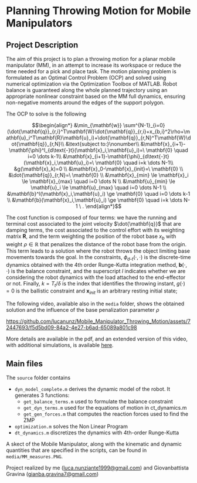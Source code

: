 # Planning Throwing Motion for Mobile Manipulators
## Project Description
The aim of this project is to plan a throwing motion for a planar mobile manipulator (MM), in an attempt to increase its workspace or reduce the time needed for a pick and place task. The motion planning problem is formulated as an Optimal Control Problem (OCP) and solved using numerical optimization via the Optimization Toolbox of MATLAB. Robot balance is guaranteed along the whole planned trajectory using an appropriate nonlinear constraint based on the MM full dynamics, ensuring non-negative moments around the edges of the support polygon.

The OCP to solve is the following
```math
\begin{align*}
&\min_{\mathbf{w}} \sum^{N-1}_{i=0}(\dot{\mathbf{q}}_{r,i}^T\mathbf{W}\dot{\mathbf{q}}_{r,i}+x_{b,i}^2\rho+\mathbf{u}_i^T\mathbf{R}\mathbf{u}_i)+\dot{\mathbf{q}}_{r,N}^T\mathbf{W}\dot{\mathbf{q}}_{r,N}\\
&\text{subject to:}\nonumber\\
&\mathbf{x}_{i+1}-\mathbf{\phi}^l_{d\text{-}t}(\mathbf{x}_i,\mathbf{u}_i)=\ \mathbf{0} \quad i=0 \dots k-1\\
&\mathbf{x}_{i+1}-\mathbf{\phi}_{d\text{-}t}(\mathbf{x}_i,\mathbf{u}_i)=\ \mathbf{0} \quad i=k \dots N-1\\ 
&g(\mathbf{x}_k)=0 \\
&\mathbf{x}_0-\mathbf{x}_{init}=\ \mathbf{0} \\
&\dot{\mathbf{q}}_{r,N}=\ \mathbf{0} \\
&\mathbf{x}_{min} \le \mathbf{x}_i \le \mathbf{x}_{max} \quad i=0 \dots N \\
&\mathbf{u}_{min} \le \mathbf{u}_i \le \mathbf{u}_{max} \quad i=0 \dots N-1 \\
&\mathbf{b}^l(\mathbf{x}_i,\mathbf{u}_i) \ge \mathbf{0} \quad i=0 \dots k-1 \\
&\mathbf{b}(\mathbf{x}_i,\mathbf{u}_i) \ge \mathbf{0} \quad i=k \dots N-1 \ .
\end{align*}
```
The cost function is composed of four terms: we have the running and terminal cost associated to the joint velocity $\dot{\mathbf{q}}$ that are damping terms, the cost associated to the control effort with its weighting matrix $\mathbf{R}$, and the term weighting the position of the robot base $x_b$ with weight $\rho \in \mathbb{R}$ that penalizes the distance of the robot base from the origin. This term leads to a solution where the robot throws the object limiting base movements towards the goal. In the constraints, $\phi_{d\text{-}t}(\cdot,\cdot)$ is the discrete-time dynamics obtained with the 4th order Runge-Kutta integration method, $\mathbf{b}(\cdot,\cdot)$ is the balance constraint, and the superscript $l$ indicates whether we are considering the robot dynamics with the load attached to the end-effector or not. Finally, $k=T_{t}/\delta$ is the index that identifies the throwing instant, $g(\cdot)=0$ is the ballistic constraint and $\mathbf{x}_{init}$ is an arbitrary resting initial state;

The following video, available also in the ```media``` folder, shows the obtained solution and the influence of the base penalization parameter $\rho$

https://github.com/lucanunz/Mobile_Manipulator_Throwing_Motion/assets/72447693/f5d5bd09-84a2-4e27-b6ad-65089a801c98

More details are available in the pdf, and an extended version of this video, with additional simulations, is available [here](https://drive.google.com/drive/folders/1KANx67GlRE-5K6ukSk9xtMDbt_H63qQR).

## Main files
The ```source``` folder contains
  -	```dyn_model_complete.m``` derives the dynamic model of the robot. It generates 3 functions:
    - ```get_balance_terms.m``` used to formulate the balance constraint
    - ```get_dyn_terms.m``` used for the equations of motion in ct_dynamics.m
    - ```get_gen_forces.m``` that computes the reaction forces used to find the ZMP
  - ```optimization.m``` solves the Non Linear Program
  - ```dt_dynamics.m``` discretizes the dynamics with 4th-order Runge-Kutta

A skect of the Mobile Manipulator, along with the kinematic and dynamic quantities that are specified in the scripts, can be found in ```media/MM_measures.PNG```.
 

Project realized by me (luca.nunziante1999@gmail.com) and Giovanbattista Gravina (gianba.gravina7@gmail.com)
